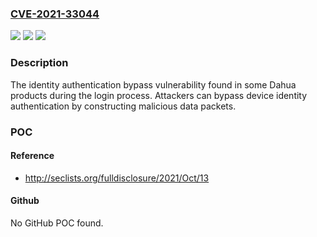 ### [CVE-2021-33044](https://cve.mitre.org/cgi-bin/cvename.cgi?name=CVE-2021-33044)
![](https://img.shields.io/static/v1?label=Product&message=Some%20Dahua%20IP%20Camera%2C%20Video%20Intercom%2C%20PTZ%20Dome%20Camera%2C%20Thermal%20Camera%20devices&color=blue)
![](https://img.shields.io/static/v1?label=Version&message=n%2Fa&color=blue)
![](https://img.shields.io/static/v1?label=Vulnerability&message=Improper%20Authentication&color=brighgreen)

### Description

The identity authentication bypass vulnerability found in some Dahua products during the login process. Attackers can bypass device identity authentication by constructing malicious data packets.

### POC

#### Reference
- http://seclists.org/fulldisclosure/2021/Oct/13

#### Github
No GitHub POC found.


